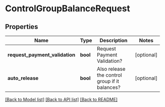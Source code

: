 # ControlGroupBalanceRequest

## Properties
Name | Type | Description | Notes
------------ | ------------- | ------------- | -------------
**request_payment_validation** | **bool** | Request Payment Validation? | [optional] 
**auto_release** | **bool** | Also release the control group if it balances? | [optional] 

[[Back to Model list]](../README.md#documentation-for-models) [[Back to API list]](../README.md#documentation-for-api-endpoints) [[Back to README]](../README.md)


